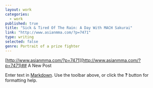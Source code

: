 ```yaml
---
layout: work
categories: 
  - work
published: true
title: "Sick & Tired Of The Rain: A Day With MACH Sakurai"
link: "http://www.asianmma.com/?p=7471"
type: writing
selected: false
genre: Portrait of a prize fighter
---
```


[http://www.asianmma.com/?p=7471](http://www.asianmma.com/?p=7471)## A New Post

Enter text in [Markdown](http://daringfireball.net/projects/markdown/). Use the toolbar above, or click the **?** button for formatting help.